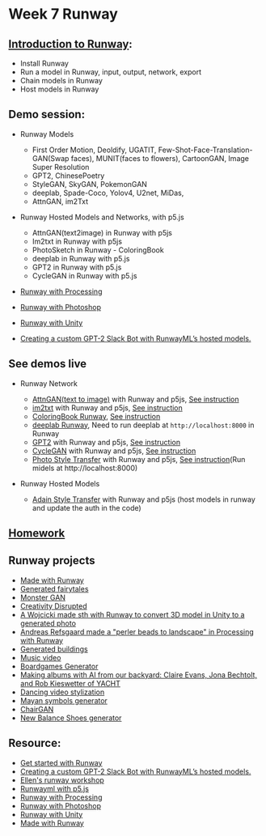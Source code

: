 # Week 7 Runway
## [Introduction to Runway](https://learn.runwayml.com/#/):
- Install Runway
- Run a model in Runway, input, output, network, export
- Chain models in Runway
- Host models in Runway

## Demo session:
- Runway Models
  - First Order Motion, Deoldify, UGATIT, Few-Shot-Face-Translation-GAN(Swap faces), MUNIT(faces to flowers), CartoonGAN, Image Super Resolution
  - GPT2, ChinesePoetry 
  - StyleGAN, SkyGAN, PokemonGAN
  - deeplab, Spade-Coco, Yolov4, U2net, MiDas,
  - AttnGAN, im2Txt

- Runway Hosted Models and Networks, with p5.js
  - AttnGAN(text2image) in Runway with p5js
  - Im2txt in Runway with p5js
  - PhotoSketch in Runway - ColoringBook
  - deeplab in Runway with p5.js
  - GPT2 in Runway with p5.js
  - CycleGAN in Runway with p5.js

- [Runway with Processing](https://github.com/runwayml/processing-library)
- [Runway with Photoshop](https://github.com/runwayml/RunwayML-for-Photoshop)
- [Runway with Unity](https://github.com/runwayml/RunwayML-for-Unity)
- [Creating a custom GPT-2 Slack Bot with RunwayML’s hosted models.](https://medium.com/runwayml/creating-a-custom-gpt-2-slack-bot-with-runwaymls-hosted-models-c639fe135379)

## See demos live
- Runway Network
  - [AttnGAN(text to image)](https://yining1023.github.io/machine-learning-for-the-web/week7-runway/AttnGAN/) with Runway and p5js, [See instruction](https://github.com/yining1023/machine-learning-for-the-web/tree/master/week7-runway/AttnGAN)
  - [im2txt](https://yining1023.github.io/machine-learning-for-the-web/week7-runway/im2txt/) with Runway and p5js, [See instruction](https://github.com/yining1023/machine-learning-for-the-web/tree/master/week7-runway/im2txt)
  - [ColoringBook Runway](https://yining1023.github.io/machine-learning-for-the-web/week7-runway/PhotoSketch/ColoringBook/), [See instruction](https://github.com/yining1023/machine-learning-for-the-web/tree/master/week7-runway/PhotoSketch/ColoringBook)
  - [deeplab Runway](https://yining1023.github.io/machine-learning-for-the-web/week7-runway/deeplab/), Need to run deeplab at `http://localhost:8000` in Runway
  - [GPT2](https://yining1023.github.io/machine-learning-for-the-web/week7-runway/GPT2/) with Runway and p5js, [See instruction](https://github.com/yining1023/machine-learning-for-the-web/tree/master/week7-runway/GPT2)
  - [CycleGAN](https://yining1023.github.io/machine-learning-for-the-web/week7-runway/CycleGAN/) with Runway and p5js, [See instruction](https://github.com/yining1023/machine-learning-for-the-web/tree/master/week7-runway/CycleGAN)
  - [Photo Style Transfer](https://yining1023.github.io/machine-learning-for-the-web/week7-runway/photostylestansfer/) with Runway and p5js, [See instruction](https://github.com/yining1023/machine-learning-for-the-web/tree/master/week7-runway/photostylestansfer)(Run midels at http://localhost:8000)

- Runway Hosted Models
  - [Adain Style Transfer](https://yining1023.github.io/machine-learning-for-the-web/week7-runway/AdainStyleTransfer/) with Runway and p5js (host models in runway and update the auth in the code)

## [Homework](https://github.com/yining1023/machine-learning-for-the-web/wiki/Week-7-2019-Fall)

## Runway projects
- [Made with Runway](https://runwayml.com/madewith)
- [Generated fairytales](http://www.dh.umu.se/en/stories?id=41555)
- [Monster GAN](https://medium.com/@huangkaikai/computational-creativity-generative-creature-design-for-concept-art-c4a1180ae0e6)
- [Creativity Disrupted](https://gitlab.fhnw.ch/hgk-ml/hgk-ml-seminars/tree/master/creativity-disrupted)
- [A Wojcicki made sth with Runway to convert 3D model in Unity to a generated photo](https://twitter.com/pretendsmarts/status/1189901105775489026)
- [Andreas Refsgaard made a "perler beads to landscape" in Processing with Runway](https://twitter.com/AndreasRef/status/1189897194243006470)
- [Generated buildings](https://twitter.com/moullinex/status/1313431076992360449)
- [Music video](https://twitter.com/nickfrosst/status/1312101876364570624)
- [Boardgames Generator](https://twitter.com/himynameislt/status/1294650886992666625)
- [Making albums with AI from our backyard: Claire Evans, Jona Bechtolt, and Rob Kieswetter of YACHT](https://medium.com/runwayml/making-albums-with-ai-from-our-backyard-claire-evans-and-jona-bechtolt-of-yacht-ebedf97a4807)
- [Dancing video stylization](https://twitter.com/noneyoucare/status/1281046648496492544)
- [Mayan symbols generator](https://twitter.com/fabe_45/status/1278447673960534021)
- [ChairGAN](https://twitter.com/adampickard/status/1275796544072138754)
- [New Balance Shoes generator](https://medium.com/runwayml/augmenting-the-design-process-onur-yuce-gun-creative-manager-of-computational-design-new-f59de3d1abaa)

## Resource:
- [Get started with Runway](https://learn.runwayml.com/#/)
- [Creating a custom GPT-2 Slack Bot with RunwayML’s hosted models.](https://medium.com/runwayml/creating-a-custom-gpt-2-slack-bot-with-runwaymls-hosted-models-c639fe135379)
- [Ellen's runway workshop](https://github.com/ellennickles/painting-landscapes-with-the-body)
- [Runwayml with p5.js](https://github.com/runwayml/p5js)
- [Runway with Processing](https://github.com/runwayml/processing-library)
- [Runway with Photoshop](https://github.com/runwayml/RunwayML-for-Photoshop)
- [Runway with Unity](https://github.com/runwayml/RunwayML-for-Unity)
- [Made with Runway](https://runwayml.com/madewith)
